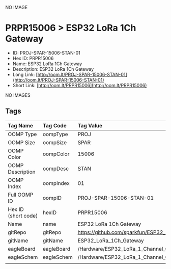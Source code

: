 


  
NO IMAGE  
# PRPR15006 > ESP32 LoRa 1Ch Gateway

- ID: PROJ-SPAR-15006-STAN-01
- Hex ID: PRPR15006
- Name: ESP32 LoRa 1Ch Gateway
- Description: ESP32 LoRa 1Ch Gateway
- Long Link: [http://oom.lt/PROJ-SPAR-15006-STAN-01](http://oom.lt/PROJ-SPAR-15006-STAN-01)
- Short Link: [http://oom.lt/PRPR15006](http://oom.lt/PRPR15006)
  
NO IMAGES  
## Tags
  

|Tag Name|Tag Code|Tag Value|
| :--- | :--- | :--- |
|OOMP Type|oompType|PROJ|
|OOMP Size|oompSize|SPAR|
|OOMP Color|oompColor|15006|
|OOMP Description|oompDesc|STAN|
|OOMP Index|oompIndex|01|
|Full OOMP ID|oompID|PROJ-SPAR-15006-STAN-01|
|Hex ID (short code)|hexID|PRPR15006|
|Name|name|ESP32 LoRa 1Ch Gateway|
|gitRepo|gitRepo|https://github.com/sparkfun/ESP32_LoRa_1Ch_Gateway|
|gitName|gitName|ESP32_LoRa_1Ch_Gateway|
|eagleBoard|eagleBoard|/Hardware/ESP32_LoRa_1_Channel_Gateway.brd|
|eagleSchem|eagleSchem|/Hardware/ESP32_LoRa_1_Channel_Gateway.sch|
||||
